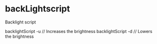 # backLightscript
Backlight script 



backlightScript -u // Increases the brightness
backlightScript -d // Lowers the brightness

